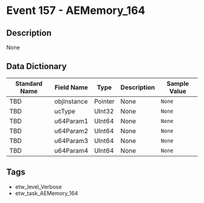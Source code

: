 # Event 157 - AEMemory_164

## Description
None

## Data Dictionary
|Standard Name|Field Name|Type|Description|Sample Value|
|---|---|---|---|---|
|TBD|objInstance|Pointer|None|`None`|
|TBD|ucType|UInt32|None|`None`|
|TBD|u64Param1|UInt64|None|`None`|
|TBD|u64Param2|UInt64|None|`None`|
|TBD|u64Param3|UInt64|None|`None`|
|TBD|u64Param4|UInt64|None|`None`|

## Tags
* etw_level_Verbose
* etw_task_AEMemory_164
